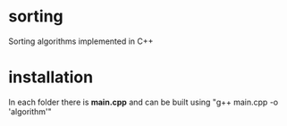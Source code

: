 # sorting
Sorting algorithms implemented in C++

# installation
In each folder there is **main.cpp** and can be built using "g++ main.cpp -o 'algorithm'"

